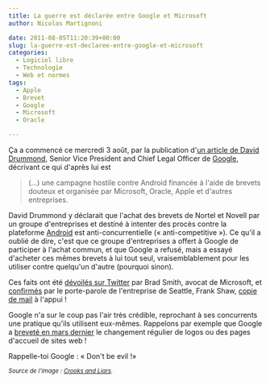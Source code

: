 ```yaml
---
title: La guerre est déclarée entre Google et Microsoft
author: Nicolas Martignoni

date: 2011-08-05T11:20:39+00:00
slug: la-guerre-est-declaree-entre-google-et-microsoft
categories:
  - Logiciel libre
  - Technologie
  - Web et normes
tags:
  - Apple
  - Brevet
  - Google
  - Microsoft
  - Oracle

---
```

Ça a commencé ce mercredi 3 août, par la publication d'[un article de David Drummond][2], Senior Vice President and Chief Legal Officer de [Google][3], décrivant ce qui d'après lui est

> (&hellip;) une campagne hostile contre Android financée à l'aide de brevets douteux et organisée par Microsoft, Oracle, Apple et d'autres entreprises.

David Drummond y déclarait que l'achat des brevets de Nortel et Novell par un groupe d'entreprises et destiné à intenter des procès contre la plateforme [Android][4] est anti-concurrentielle (« anti-competitive »). Ce qu'il a oublié de dire, c'est que ce groupe d'entreprises a offert à Google de participer à l'achat commun, et que Google a refusé, mais a essayé d'acheter ces mêmes brevets à lui tout seul, vraisemblablement pour les utiliser contre quelqu'un d'autre (pourquoi sinon).

Ces faits ont été [dévoilés sur Twitter][5] par Brad Smith, avocat de Microsoft, et [confirmés][6] par le porte-parole de l'entreprise de Seattle, Frank Shaw, [copie de mail][7] à l'appui !

Google n'a sur le coup pas l'air très crédible, reprochant à ses concurrents une pratique qu'ils utilisent eux-mêmes. Rappelons par exemple que Google a [breveté en mars dernier][8] le changement régulier de logos ou des pages d'accueil de sites web !

Rappelle-toi Google : « Don't be evil !»

<small>_Source de l'image : [Crooks and Liars][9]._</small>

 [2]: https://googleblog.blogspot.com/2011/08/when-patents-attack-android.html
 [3]: https://google.com/
 [4]: https://www.android.com/
 [5]: https://twitter.com/#!/BradSmi/status/98902130412355585
 [6]: https://twitter.com/#!/fxshaw/status/98932077327691776
 [7]: https://p.twimg.com/AV96Mz4CMAIt7xd.jpg
 [8]: http://patft.uspto.gov/netacgi/nph-Parser?Sect1=PTO1&Sect2=HITOFF&d=PALL&p=1&u=%2Fnetahtml%2FPTO%2Fsrchnum.htm&r=1&f=G&l=50&s1=7%2C912%2C915.PN.&OS=PN%2F7%2C912%2C915&RS=PN%2F7%2C912%2C915
 [9]: http://crooksandliars.com

<!--more-->
